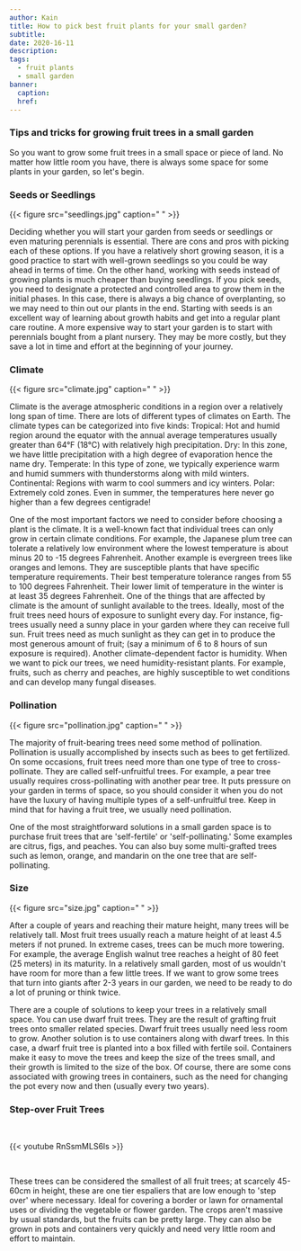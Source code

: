 ```yaml
---
author: Kain
title: How to pick best fruit plants for your small garden?
subtitle: 
date: 2020-16-11
description: 
tags:
  - fruit plants 
  - small garden
banner:
  caption: 
  href: 
---
```


<!--more-->


### Tips and tricks for growing fruit trees in a small garden

So you want to grow some fruit trees in a small space or piece of land. No matter how little room you have, there is always some space for some plants in your garden, so let's begin.


### Seeds or Seedlings

{{< figure src="seedlings.jpg" caption=" []()" >}}

Deciding whether you will start your garden from seeds or seedlings or even maturing perennials is essential. There are cons and pros with picking each of these options. If you have a relatively short growing season, it is a good practice to start with well-grown seedlings so you could be way ahead in terms of time. On the other hand, working with seeds instead of growing plants is much cheaper than buying seedlings. If you pick seeds, you need to designate a protected and controlled area to grow them in the initial phases. In this case, there is always a big chance of overplanting, so we may need to thin out our plants in the end.  Starting with seeds is an excellent way of learning about growth habits and get into a regular plant care routine.
A more expensive way to start your garden is to start with perennials bought from a plant nursery. They may be more costly, but they save a lot in time and effort at the beginning of your journey.

### Climate

{{< figure src="climate.jpg" caption=" []()" >}}

Climate is the average atmospheric conditions in a region over a relatively long span of time. There are lots of different types of climates on Earth. The climate types can be categorized into five kinds:
Tropical: Hot and humid region around the equator with the annual average temperatures usually greater than 64°F (18°C) with relatively high precipitation.
Dry: In this zone, we have little precipitation with a high degree of evaporation hence the name dry.
Temperate: In this type of zone, we typically experience warm and humid summers with thunderstorms along with mild winters.
Continental: Regions with warm to cool summers and icy winters.
Polar:  Extremely cold zones. Even in summer, the temperatures here never go higher than a few degrees centigrade!

One of the most important factors we need to consider before choosing a plant is the climate. It is a well-known fact that individual trees can only grow in certain climate conditions.  For example, the Japanese plum tree can tolerate a relatively low environment where the lowest temperature is about minus 20 to -15 degrees Fahrenheit. Another example is evergreen trees like oranges and lemons. They are susceptible plants that have specific temperature requirements. Their best temperature tolerance ranges from 55 to 100 degrees Fahrenheit. Their lower limit of temperature in the winter is at least 35 degrees Fahrenheit. 
One of the things that are affected by climate is the amount of sunlight available to the trees. Ideally, most of the fruit trees need hours of exposure to sunlight every day. For instance, fig-trees usually need a sunny place in your garden where they can receive full sun. Fruit trees need as much sunlight as they can get in to produce the most generous amount of fruit; (say a minimum of 6 to 8 hours of sun exposure is required).
Another climate-dependent factor is humidity. When we want to pick our trees, we need humidity-resistant plants. For example, fruits, such as cherry and peaches, are highly susceptible to wet conditions and can develop many fungal diseases.

### Pollination

{{< figure src="pollination.jpg" caption=" []()" >}}

The majority of fruit-bearing trees need some method of pollination. Pollination is usually accomplished by insects such as bees to get fertilized.  On some occasions, fruit trees need more than one type of tree to cross-pollinate. They are called self-unfruitful trees. For example,  a pear tree usually requires cross-pollinating with another pear tree.
It puts pressure on your garden in terms of space, so you should consider it when you do not have the luxury of having multiple types of a self-unfruitful tree. Keep in mind that for having a fruit tree, we usually need pollination.

One of the most straightforward solutions in a small garden space is to purchase fruit trees that are 'self-fertile' or 'self-pollinating.' Some examples are citrus, figs, and peaches. You can also buy some multi-grafted trees such as lemon, orange, and mandarin on the one tree that are self-pollinating.


### Size

{{< figure src="size.jpg" caption=" []()" >}}

After a couple of years and reaching their mature height, many trees will be relatively tall. Most fruit trees usually reach a mature height of at least 4.5 meters if not pruned. In extreme cases, trees can be much more towering. For example, the average English walnut tree reaches a height of 80 feet (25 meters) in its maturity. In a relatively small garden, most of us wouldn't have room for more than a few little trees. If we want to grow some trees that turn into giants after 2-3 years in our garden, we need to be ready to do a lot of pruning or think twice.

There are a couple of solutions to keep your trees in a relatively small space. You can use dwarf fruit trees. They are the result of grafting fruit trees onto smaller related species. Dwarf fruit trees usually need less room to grow. Another solution is to use containers along with dwarf trees. In this case, a dwarf fruit tree is planted into a box filled with fertile soil. Containers make it easy to move the trees and keep the size of the trees small, and their growth is limited to the size of the box.  Of course, there are some cons associated with growing trees in containers, such as the need for changing the pot every now and then (usually every two years).


### Step-over Fruit Trees

<br>

{{< youtube RnSsmMLS6ls >}}

<br>

These trees can be considered the smallest of all fruit trees; at scarcely 45-60cm in height, these are one tier espaliers that are low enough to 'step over' where necessary. Ideal for covering a border or lawn for ornamental uses or dividing the vegetable or flower garden. The crops aren't massive by usual standards, but the fruits can be pretty large. They can also be grown in pots and containers very quickly and need very little room and effort to maintain.

